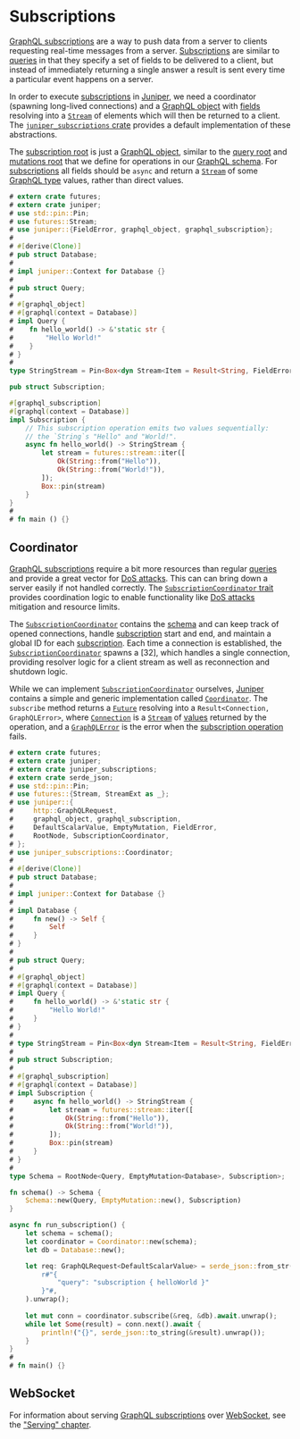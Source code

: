 Subscriptions
=============

[GraphQL subscriptions][9] are a way to push data from a server to clients requesting real-time messages from a server. [Subscriptions][9] are similar to [queries][7] in that they specify a set of fields to be delivered to a client, but instead of immediately returning a single answer a result is sent every time a particular event happens on a server.

In order to execute [subscriptions][9] in [Juniper], we need a coordinator (spawning long-lived connections) and a [GraphQL object][4] with [fields][5] resolving into a [`Stream`] of elements which will then be returned to a client. The [`juniper_subscriptions` crate][30] provides a default implementation of these abstractions.

The [subscription root][3] is just a [GraphQL object][4], similar to the [query root][1] and [mutations root][2] that we define for operations in our [GraphQL schema][0]. For [subscriptions][9] all fields should be `async` and return a [`Stream`] of some [GraphQL type][6] values, rather than direct values.

```rust
# extern crate futures;
# extern crate juniper;
# use std::pin::Pin;
# use futures::Stream;
# use juniper::{FieldError, graphql_object, graphql_subscription};
#
# #[derive(Clone)]
# pub struct Database;
#
# impl juniper::Context for Database {}
#
# pub struct Query;
#
# #[graphql_object]
# #[graphql(context = Database)]
# impl Query {
#    fn hello_world() -> &'static str {
#        "Hello World!"
#    }
# }
#
type StringStream = Pin<Box<dyn Stream<Item = Result<String, FieldError>> + Send>>;

pub struct Subscription;

#[graphql_subscription]
#[graphql(context = Database)]
impl Subscription {
    // This subscription operation emits two values sequentially:
    // the `String`s "Hello" and "World!".
    async fn hello_world() -> StringStream {
        let stream = futures::stream::iter([
            Ok(String::from("Hello")),
            Ok(String::from("World!")),
        ]);
        Box::pin(stream)
    }
}
#
# fn main () {}
```




## Coordinator

[GraphQL subscriptions][9] require a bit more resources than regular [queries][7] and provide a great vector for [DoS attacks][20]. This can can bring down a server easily if not handled correctly. The [`SubscriptionCoordinator` trait][`SubscriptionCoordinator`] provides coordination logic to enable functionality like [DoS attacks][20] mitigation and resource limits.

The [`SubscriptionCoordinator`] contains the [schema][0] and can keep track of opened connections, handle [subscription][9] start and end, and maintain a global ID for each [subscription][9]. Each time a connection is established, the [`SubscriptionCoordinator`] spawns a [32], which handles a single connection, providing resolver logic for a client stream as well as reconnection and shutdown logic.

While we can implement [`SubscriptionCoordinator`] ourselves, [Juniper] contains a simple and generic implementation called [`Coordinator`]. The `subscribe` method returns a [`Future`] resolving into a `Result<Connection, GraphQLError>`, where [`Connection`] is a [`Stream`] of [values][10] returned by the operation, and a [`GraphQLError`] is the error when the [subscription operation][9] fails.

```rust
# extern crate futures;
# extern crate juniper;
# extern crate juniper_subscriptions;
# extern crate serde_json;
# use std::pin::Pin;
# use futures::{Stream, StreamExt as _};
# use juniper::{
#     http::GraphQLRequest,
#     graphql_object, graphql_subscription, 
#     DefaultScalarValue, EmptyMutation, FieldError, 
#     RootNode, SubscriptionCoordinator,
# };
# use juniper_subscriptions::Coordinator;
# 
# #[derive(Clone)]
# pub struct Database;
# 
# impl juniper::Context for Database {}
# 
# impl Database {
#     fn new() -> Self {
#         Self
#     }
# }
# 
# pub struct Query;
# 
# #[graphql_object]
# #[graphql(context = Database)]
# impl Query {
#     fn hello_world() -> &'static str {
#         "Hello World!"
#     }
# }
#
# type StringStream = Pin<Box<dyn Stream<Item = Result<String, FieldError>> + Send>>;
#
# pub struct Subscription;
# 
# #[graphql_subscription]
# #[graphql(context = Database)]
# impl Subscription {
#     async fn hello_world() -> StringStream {
#         let stream = futures::stream::iter([
#             Ok(String::from("Hello")), 
#             Ok(String::from("World!")),
#         ]);
#         Box::pin(stream)
#     }
# }
#
type Schema = RootNode<Query, EmptyMutation<Database>, Subscription>;

fn schema() -> Schema {
    Schema::new(Query, EmptyMutation::new(), Subscription)
}

async fn run_subscription() {
    let schema = schema();
    let coordinator = Coordinator::new(schema);
    let db = Database::new();

    let req: GraphQLRequest<DefaultScalarValue> = serde_json::from_str(
        r#"{
            "query": "subscription { helloWorld }"
        }"#,
    ).unwrap();
    
    let mut conn = coordinator.subscribe(&req, &db).await.unwrap();
    while let Some(result) = conn.next().await {
        println!("{}", serde_json::to_string(&result).unwrap());
    }
}
#
# fn main() {}
```




## WebSocket

For information about serving [GraphQL subscriptions][9] over [WebSocket], see the ["Serving" chapter](../serve/index.md#websocket).




[`Coordinator`]: https://docs.rs/juniper_subscriptions/0.17.0/juniper_subscriptions/struct.Coordinator.html
[`Connection`]: https://docs.rs/juniper_subscriptions/0.17.0/juniper_subscriptions/struct.Connection.html
[`Future`]: https://doc.rust-lang.org/stable/std/future/trait.Future.html
[`GraphQLError`]: https://docs.rs/juniper/0.17.0/juniper/enum.GraphQLError.html
[`Stream`]: https://docs.rs/futures/latest/futures/stream/trait.Stream.html
[`SubscriptionCoordinator`]:  https://docs.rs/juniper/0.17.0/juniper/trait.SubscriptionCoordinator.html
[`SubscriptionConnection`]: https://docs.rs/juniper/0.17.0/juniper/trait.SubscriptionConnection.html
[GraphQL]: https://graphql.org
[Juniper]: https://docs.rs/juniper
[Rust]: https://www.rust-lang.org
[WebSocket]: https://en.wikipedia.org/wiki/WebSocket

[0]: https://spec.graphql.org/October2021#sec-Schema
[1]: https://spec.graphql.org/October2021#sel-FAHTRFCAACChCtpG
[2]: https://spec.graphql.org/October2021#sel-FAHTRHCAACCuE9yD
[3]: https://spec.graphql.org/October2021#sel-FAHTRJCAACC3EhsX
[4]: https://spec.graphql.org/October2021#sec-Objects
[5]: https://spec.graphql.org/October2021#sec-Language.Fields
[6]: https://spec.graphql.org/October2021#sec-Types
[7]: https://spec.graphql.org/October2021#sec-Query
[8]: https://spec.graphql.org/October2021#sec-Mutation
[9]: https://spec.graphql.org/October2021#sec-Subscription
[10]: https://spec.graphql.org/October2021#sec-Values
[20]: https://en.wikipedia.org/wiki/Denial-of-service_attack
[30]: https://docs.rs/juniper_subscriptions

